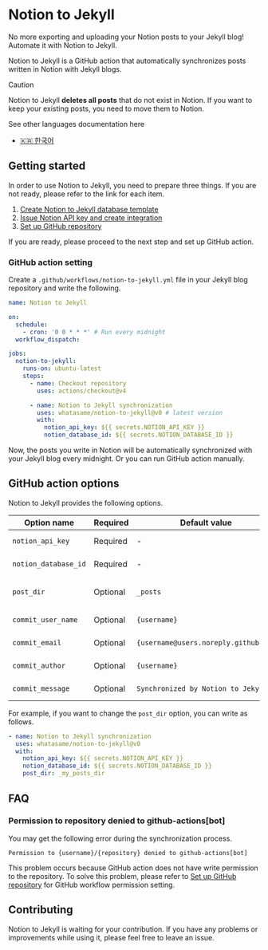 # Notion to Jekyll

No more exporting and uploading your Notion posts to your Jekyll blog! Automate it with Notion to Jekyll.

Notion to Jekyll is a GitHub action that automatically synchronizes posts written in Notion with Jekyll blogs.

> [!CAUTION]
>
> Notion to Jekyll **deletes all posts** that do not exist in Notion. If you want to keep your existing posts, you need
> to move them to Notion.

See other languages documentation here

* [🇰🇷 한국어](./docs/ko/README.md)

## Getting started

In order to use Notion to Jekyll, you need to prepare three things. If you are not ready, please refer to the link for
each item.

1. [Create Notion to Jekyll database template](docs/en/notion-to-jekyll-template.md)
2. [Issue Notion API key and create integration](docs/en/notion-api-key-integration.md)
3. [Set up GitHub repository](docs/en/github-setting.md)

If you are ready, please proceed to the next step and set up GitHub action.

### GitHub action setting

Create a `.github/workflows/notion-to-jekyll.yml` file in your Jekyll blog repository and write the following.

```yaml
name: Notion to Jekyll

on:
  schedule:
    - cron: '0 0 * * *' # Run every midnight
  workflow_dispatch:

jobs:
  notion-to-jekyll:
    runs-on: ubuntu-latest
    steps:
      - name: Checkout repository
        uses: actions/checkout@v4

      - name: Notion to Jekyll synchronization
        uses: whatasame/notion-to-jekyll@v0 # latest version
        with:
          notion_api_key: ${{ secrets.NOTION_API_KEY }}
          notion_database_id: ${{ secrets.NOTION_DATABASE_ID }}
```

Now, the posts you write in Notion will be automatically synchronized with your Jekyll blog every midnight. Or you can
run GitHub action manually.

## GitHub action options

Notion to Jekyll provides the following options.

| Option name          | Required | Default value                        | Description                |
|----------------------|----------|--------------------------------------|----------------------------|
| `notion_api_key`     | Required | -                                    | Notion API key             |
| `notion_database_id` | Required | -                                    | Notion database ID         |
| `post_dir`           | Optional | `_posts`                             | Jekyll blog post directory |
| `commit_user_name`   | Optional | `{username}`                         | Git user name              |
| `commit_email`       | Optional | `{username@users.noreply.github.com` | Git user email             |
| `commit_author`      | Optional | `{username}`                         | Commit author              |
| `commit_message`     | Optional | `Synchronized by Notion to Jekyll`   | Commit message             |

For example, if you want to change the `post_dir` option, you can write as follows.

```yaml
- name: Notion to Jekyll synchronization
  uses: whatasame/notion-to-jekyll@v0
  with:
    notion_api_key: ${{ secrets.NOTION_API_KEY }}
    notion_database_id: ${{ secrets.NOTION_DATABASE_ID }}
    post_dir: _my_posts_dir
```

## FAQ

### Permission to repository denied to github-actions[bot]

You may get the following error during the synchronization process.

```
Permission to {username}/{repository} denied to github-actions[bot]
```

This problem occurs because GitHub action does not have write permission to the repository. To solve this problem,
please refer to [Set up GitHub repository](./docs/en/github-setting.md) for GitHub workflow permission setting.

## Contributing

Notion to Jekyll is waiting for your contribution. If you have any problems or improvements while using it, please feel
free to leave an issue.
